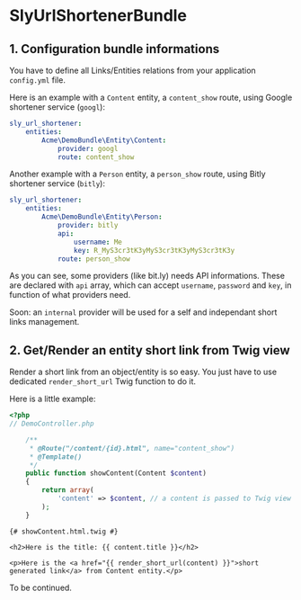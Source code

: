 SlyUrlShortenerBundle
====================

## 1. Configuration bundle informations

You have to define all Links/Entities relations from your application `config.yml` file.

Here is an example with a `Content` entity, a `content_show` route, using Google shortener service (`googl`):

```yaml
sly_url_shortener:
    entities:
        Acme\DemoBundle\Entity\Content:
            provider: googl
            route: content_show
```

Another example with a `Person` entity, a `person_show` route, using Bitly shortener service (`bitly`):

```yaml
sly_url_shortener:
    entities:
        Acme\DemoBundle\Entity\Person:
            provider: bitly
            api:
                username: Me
                key: R_MyS3cr3tK3yMyS3cr3tK3yMyS3cr3tK3y
            route: person_show
```

As you can see, some providers (like bit.ly) needs API informations.
These are declared with `api` array, which can accept `username`, `password` and `key`,
in function of what providers need.

Soon: an `internal` provider will be used for a self and independant short links management.

## 2. Get/Render an entity short link from Twig view

Render a short link from an object/entity is so easy.
You just have to use dedicated `render_short_url` Twig function to do it.

Here is a little example:

```php
<?php
// DemoController.php

    /**
     * @Route("/content/{id}.html", name="content_show")
     * @Template()
     */
    public function showContent(Content $content)
    {
        return array(
            'content' => $content, // a content is passed to Twig view
        );
    }
```

```twig
{# showContent.html.twig #}

<h2>Here is the title: {{ content.title }}</h2>

<p>Here is the <a href="{{ render_short_url(content) }}">short generated link</a> from Content entity.</p>
```

To be continued.